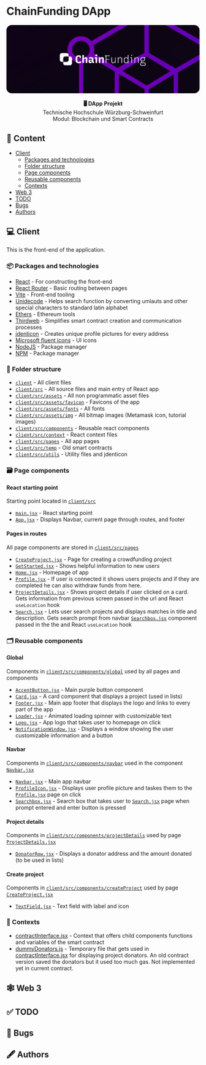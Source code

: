 # ChainFunding DApp

![](readme/chainfundingLogo.png)

<p align="center">
  <strong>🖥️ DApp Projekt</strong><br>
  Technische Hochschule Würzburg-Schweinfurt<br/>
  Modul: Blockchain und Smart Contracts<br/>
</p>

## 📖 Content

- [Client](#-client)
  - [Packages and technologies](#-packages-and-technologies)
  - [Folder structure](#-folder-structure)
  - [Page components](#-page-components)
  - [Reusable components](#-reusable-components)
  - [Contexts](#-contexts)
- [Web 3](#-web-3)
- [TODO](#-todo)
- [Bugs](#-bugs)
- [Authors](#-authors)

## 💻 Client

This is the front-end of the application.

### 📦 Packages and technologies

- [React](https://reactjs.org/) - For constructing the front-end
- [React Router](https://reactrouter.com/en/main) - Basic routing between pages
- [Vite](https://vitejs.dev/) - Front-end tooling
- [Unidecode](https://www.npmjs.com/package/unidecode) - Helps search function by converting umlauts and other special characters to standard latin alphabet
- [Ethers](https://www.npmjs.com/package/ethers) - Ethereum tools
- [Thirdweb](https://thirdweb.com/) - Simplifies smart contract creation and communication processes
- [jdenticon](https://jdenticon.com/) - Creates unique profile pictures for every address
- [Microsoft fluent icons](https://fluenticons.co/) - UI icons
- [NodeJS](https://nodejs.org/en/) - Package manager
- [NPM](https://www.npmjs.com/) - Package manager

### 📁 Folder structure

- [`client`](/client/) - All client files
- [`client/src`](/client/src) - All source files and main entry of React app
- [`client/src/assets`](/client/src/assets/) - All non programmatic asset files
- [`client/src/assets/favicon`](/client/src/assets/favicon) - Favicons of the app
- [`client/src/assets/fonts`](/client/src/assets/fonts) - All fonts
- [`client/src/assets/img`](/client/src/assets/img) - All bitmap images (Metamask icon, tutorial images)
- [`client/src/components`](/client/src/components) - Reusable react components
- [`client/src/context`](/client/src/context) - React context files
- [`client/src/pages`](/client/src/pages) - All app pages
- [`client/src/temp`](/client/src/temp) - Old smart contracts
- [`client/src/utils`](/client/src/utils) - Utility files and jdenticon

### 🗃️ Page components

#### React starting point

Starting point located in [`client/src`](/client/src)

- [`main.jsx`](/client/src/main.jsx) - React starting point
- [`App.jsx`](/client/src/App.jsx) - Displays Navbar, current page through routes, and footer

#### Pages in routes

All page components are stored in [`client/src/pages`](/client/src/pages)

- [`CreateProject.jsx`](/client/src/pages/CreateProject.jsx) - Page for creating a crowdfunding project
- [`GetStarted.jsx`](/client/src/pages/GetStarted.jsx) - Shows helpful information to new users
- [`Home.jsx`](/client/src/pages/Home.jsx) - Homepage of app
- [`Profile.jsx`](/client/src/pages/Profile.jsx) - If user is connected it shows users projects and if they are completed he can also withdraw funds from here.
- [`ProjectDetails.jsx`](/client/src/pages/ProjectDetails.jsx) - Shows project details if user clicked on a card. Gets information from previous screen passed in the url and React `useLocation` hook
- [`Search.jsx`](/client/src/pages/Search.jsx) - Lets user search projects and displays matches in title and description. Gets search prompt from navbar [`Searchbox.jsx`](/client/src/components/navbar/Searchbox.jsx) component passed in the the  and React `useLocation` hook

### 🗂️ Reusable components

#### Global

Components in [`client/src/components/global`](/client/src/components/global) used by all pages and components

- [`AccentButton.jsx`](/client/src/components/global/AccentButton.jsx) - Main purple button component
- [`Card.jsx`](/client/src/components/global/Card.jsx) - A card component that displays a project (used in lists)
- [`Footer.jsx`](/client/src/components/global/Footer.jsx) - Main app footer that displays the logo and links to every part of the app
- [`Loader.jsx`](/client/src/components/global/Loader.jsx) - Animated loading spinner with customizable text
- [`Logo.jsx`](/client/src/components/global/Logo.jsx) - App logo that takes user to homepage on click
- [`NotificationWindow.jsx`](/client/src/components/global/NotificationWindow.jsx) - Displays a window showing the user customizable information and a button

#### Navbar

Components in [`client/src/components/navbar`](/client/src/components/navbar) used in the component [`Navbar.jsx`](/client/src/components/navbar/Navbar.jsx)

- [`Navbar.jsx`](/client/src/components/navbar/Navbar.jsx) - Main app navbar
- [`ProfileIcon.jsx`](/client/src/components/navbar/ProfileIcon.jsx) - Displays user profile picture and taskes them to the [`Profile.jsx`](/client/src/pages/Profile.jsx) page on click
- [`Searchbox.jsx`](/client/src/components/navbar/Searchbox.jsx) - Search box that takes user to [`Search.jsx`](/client/src/pages/Search.jsx) page when prompt entered and enter button is pressed

#### Project details

Components in [`client/src/components/projectDetails`](/client/src/components/projectDetails) used by page [`ProjectDetails.jsx`](/client/src/pages/ProjectDetails.jsx)

- [`DonatorRow.jsx`](/client/src/components/projectDetails/DonatorRow.jsx) - Displays a donator address and the amount donated (to be used in lists)

#### Create project

Components in [`client/src/components/createProject`](/client/src/components/createProject) used by page [`CreateProject.jsx`](/client/src/pages/CreateProject.jsx)

- [`TextField.jsx`](/client/src/components/createProject/TextField.jsx) - Text field with label and icon

### 🌯 Contexts

- [contractInterface.jsx](/client/src/context/contractInterface.jsx) - Context that offers child components functions and variables of the smart contract
- [dummyDonators.js](/client/src/context/dummyDonatorList.js) - Temporary file that gets used in [contractInterface.jsx](/client/src/context/contractInterface.jsx) for displaying project donators. An old contract version saved the donators but it used too much gas. Not implemented yet in current contract.

## 🕸️ Web 3

## ✅ TODO

## 🐛 Bugs

## 🖋️ Authors
